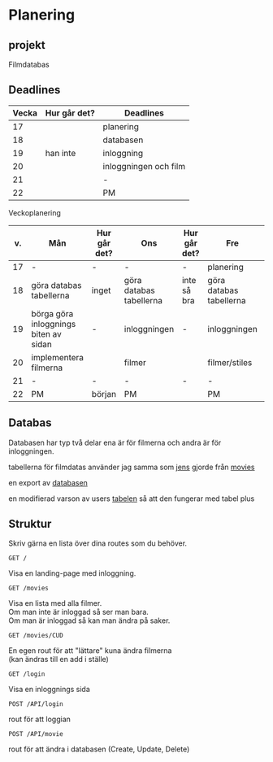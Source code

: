 # Planering

## projekt

Filmdatabas

## Deadlines

| Vecka | Hur går det? | Deadlines             |
| ----- | ------------ | --------------------- |
| 17    |              | planering             |
| 18    |              | databasen             |
| 19    | han inte     | inloggning            |
| 20    |              | inloggningen och film |
| 21    |              | \-                    |
| 22    |              | PM                    |

Veckoplanering

| v.  | Mån                                   | Hur går det? | Ons                     | Hur går det? | Fre                     | Hur går det? |
| --- | ------------------------------------- | ------------ | ----------------------- | ------------ | ----------------------- | ------------ |
| 17  | \-                                    | \-           | -                       | \-           | planering               | \-           |
| 18  | göra databas tabellerna               | inget        | göra databas tabellerna | inte så bra  | göra databas tabellerna | \-           |
| 19  | börga göra inloggnings biten av sidan | \-           | inloggningen            | \-           | inloggningen            | han inte     |
| 20  | implementera filmerna                 |              | filmer                  |              | filmer/stiles           |              |
| 21  | \-                                    | \-           | \-                      | \-           | \-                      | \-           |
| 22  | PM                                    | början       | PM                      |              | PM                      |              |

## Databas

<!--
Använd gärna [draw.io](https://app.diagrams.net/) för att planera din databas, det finns mallar.
När den är klar kan du köra en MYSQL describe och klistra in resultatet i denna fil.
Exportera även databasen.
-->

Databasen har typ två delar ena är för filmerna och andra är för inloggningen.

tabellerna för filmdatas använder jag samma som [jens](https://github.com/jensnti) gjorde från [movies](https://github.com/jensnti/movies/blob/main/_2021-05-05_150019_jens.sql)

en export av [databasen](/../movis.sql)

en modifierad varson av users [tabelen](/./minlun_users.sql) så att den fungerar med tabel plus

## Struktur

Skriv gärna en lista över dina routes som du behöver.

```
GET /
```

Visa en landing-page med inloggning.

```
GET /movies
```

Visa en lista med alla filmer.  
Om man inte är inloggad så ser man bara.  
Om man är inloggad så kan man ändra på saker.

```
GET /movies/CUD
```

En egen rout för att "lättare" kuna ändra filmerna  
(kan ändras till en add i ställe)

```
GET /login
```

Visa en inloggnings sida

```
POST /API/login
```

rout för att loggian

```
POST /API/movie
```

rout för att ändra i databasen (Create, Update, Delete)
